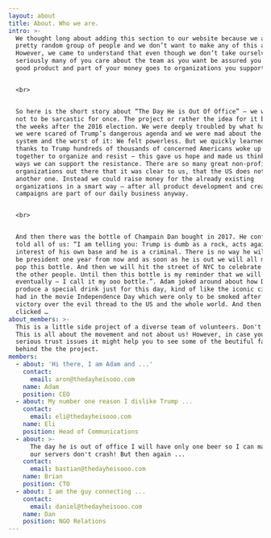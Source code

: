 ```yaml
---
layout: about
title: About. Who we are.
intro: >-
  We thought long about adding this section to our website because we are just a
  pretty random group of people and we don’t want to make any of this about us.
  However, we came to understand that even though we don’t take ourselves very
  seriously many of you care about the team as you want be assured you get a
  good product and part of your money goes to organizations you support. 


  <br>


  So here is the short story about “The Day He is Out Of Office” – we will try
  not to be sarcastic for once. The project or rather the idea for it began in
  the weeks after the 2016 election. We were deeply troubled by what happened,
  we were scared of Trump’s dangerous agenda and we were mad about the rigged
  system and the worst of it: We felt powerless. But we quickly learned that
  thanks to Trump hundreds of thousands of concerned Americans woke up and came
  together to organize and resist – this gave us hope and made us think about
  ways we can support the resistance. There are so many great non-profit
  organizations out there that it was clear to us, that the US does not need
  another one. Instead we could raise money for the already existing
  organizations in a smart way – after all product development and creating
  campaigns are part of our daily business anyway. 


  <br>


  And then there was the bottle of Champain Dan bought in 2017. He confidently
  told all of us: “I am telling you: Trump is dumb as a rock, acts against the
  interest of his own base and he is a criminal. There is no way he will still
  be president one year from now and as soon as he is out we will all meet to
  pop this bottle. And then we will hit the street of NYC to celebrate with all
  the other people. Until then this bottle is my reminder that we will win
  eventually – I call it my ooo bottle.”. Adam joked around about how Dan should
  produce a special drink just for this day, kind of like the iconic cigars they
  had in the movie Independence Day which were only to be smoked after the
  victory over the evil thread to the US and the whole world. And then it
  clicked …
about_members: >-
  This is a little side project of a diverse team of volunteers. Don't forget:
  This is all about the movement and not about us! However, in case you have
  serious trust issues it might help you to see some of the beutiful faces
  behind the the project.
members:
  - about: 'Hi there, I am Adam and ...'
    contact:
      email: aron@thedayheisooo.com
    name: Adam
    position: CEO
  - about: My number one reason I dislike Trump ...
    contact:
      email: eli@thedayheisooo.com
    name: Eli
    position: Head of Communications
  - about: >-
      The day he is out of office I will have only one beer so I can make sure
      our servers don't crash! But then again ...
    contact:
      email: bastian@thedayheisooo.com
    name: Brian
    position: CTO
  - about: I am the guy connecting ...
    contact:
      email: daniel@thedayheisooo.com
    name: Dan
    position: NGO Relations
---
```


